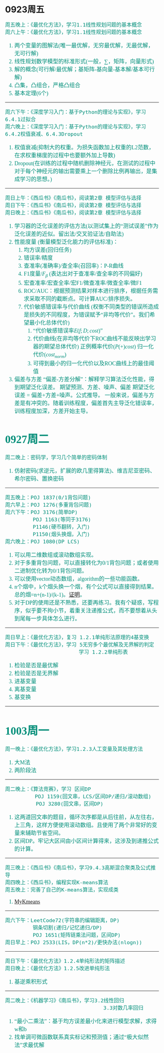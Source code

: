 # 0923周五
<font size=4 face='SimHei' color=#008f7a>

    周五晚上：《最优化方法》，学习1.1线性规划问题的基本概念
    周六上午：《最优化方法》，学习1.1线性规划问题的基本概念

1. 两个变量的图解法(唯一最优解，无穷最优解，无最优解，无可行解)
2. 线性规划数学模型的标准形式(一般，$\sum$，矩阵，向量形式)
3. 解的概念(可行解/最优解；基矩阵-基向量-基本解/基本可行解)
4. 凸集，凸组合，严格凸组合
5. 基本定理(6个)
---
    周六下午：《深度学习入门：基于Python的理论与实现》，学习6.4.1过拟合
    周六晚上：《深度学习入门：基于Python的理论与实现》，学习6.4.2权值衰减、6.4.3Dropout
1. 权值衰减(抑制大的权重。为损失函数加上权重的L2范数，在求权重梯度的过程中也要额外加上导数)
2. Dropout(在训练的过程中随机删除神经元，在测试的过程中对于每个神经元的输出需要乘上一个删除比例再输出，是集成学习的思想。)
---
    周日上午：《西瓜书》《南瓜书》，阅读第2章 模型评估与选择
    周日下午：《西瓜书》《南瓜书》，阅读第2章 模型评估与选择
    周日晚上：《西瓜书》《南瓜书》，阅读第2章 模型评估与选择
1. 学习器的泛化误差的评估方法(以测试集上的“测试误差”作为泛化误差的近似。留出法/交叉验证法/自助法)
2. 性能度量 (衡量模型泛化能力的评估标准)：
    1. 均方误差(回归任务)
    2. 错误率/精度
    3. 查准率(准确率)/查全率(召回率)：P-R曲线
    4. F1度量/$F_{\beta}$ (表达出对于查准率/查全率的不同偏好)
    5. 宏查准率/宏查全率/宏F1/微查准率/微查全率/微F1
    6. ROC/AUC：根据预测结果对样本进行排序，根据任务需求采取不同的截断点。可计算AUC/排序损失。
    7. 代价敏感错误率与代价曲线 (权衡不同类型的错误所造成是损失的不同程度，为错误赋予“非均等代价”。我们希望最小化总体代价)
        1. “代价敏感错误率$E(f;D;cost)$”
        2. 代价曲线(在非均等代价下ROC曲线不能反映出学习器的期望总体代价)
            正例概率代价($P(+)cost$) 
            归一化代价($cost_{norm}$)
        3. 可得到最小的归一化代价以及ROC曲线上的最佳阈值
3. 偏差与方差
    “偏差-方差分解”：解释学习算法泛化性能，得到期望泛化误差。
    期望预测、方差、噪声、偏差
    期望泛化误差 = 偏差+方差+噪声。公式推导。
    一般来说，偏差与方差是有冲突的。随着训练程度，偏差首先主导泛化错误率，训练程度加深，方差开始主导。


# 0927周二
    周二晚上：密码学，学习几个简单的密码体制
1. 仿射密码(求逆元，扩展的欧几里得算法)、维吉尼亚密码、希尔密码、置换密码

---
    周五晚上：POJ 1837(0/1背包问题)
    周六早上：POJ 1276(多重背包问题)
    周六下午：POJ 3176(简单DP)
             POJ 1163(等同于3176)
             P1146(硬币翻转，入门)
             P1150(烟头换烟，入门)
    周六晚上：POJ 1080(DP LCS)
1. 可以用二维数组或滚动数组实现。
2. 对于多重背包问题，可以直接转化为0/1背包问题；或者使用二进制优化转为0/1背包问题。
3. 可以使用vector动态数组，algorithm的一些功能函数。
4. n个烟中，k个烟头换一个烟，有个公式可以直接得到结果。总的烟=n+(n-1)/(k-1)。[证明](https://blog.csdn.net/qq_46105170/article/details/103760293?)。
5. 对于DP的使用还是不熟悉，还要再练习。我有个疑惑，写程序，似乎要不拘小节，着重关注递推公式，而不要想着从头到尾每一步具体怎么进行。

---
    周日早上：《最优化方法》，复习 1.2.1单纯形法原理的4基变换
    周日下午：《最优化方法》，学习 5无穷多个最优解及无界解的判定
                            学习 1.2.2单纯形表
1. 检验是否是最优解
2. 检验是否是无界解
3. 进基变量
4. 离基变量
5. 基变换

---
# 1003周一
    周一晚上：《最优化方法》，学习1.2.3人工变量及其处理方法
1. 大M法
2. 两阶段法
---
    周二晚上：《算法竞赛》，学习 区间DP
            　POJ 1159(回文串，LCS/区间DP/递归/滚动数组)
              POJ 3280(回文串，区间DP)
1. 这两道回文串的题目，循环次序都是从后往前，从左往右，上三角，这样方便使用滚动数组。且使用了两个非常好的变量来辅助节省空间。
2. 区间DP。牢记大区间由小区间计算得来，这涉及到递推公式的计算。
---
    周三晚上：《西瓜书》《南瓜书》，学习9.4.3高斯混合聚类及公式推导
    周四晚上：《西瓜书》，编程实现K-means算法
    周五晚上：完善了自己的K-means算法，实现成类
1. [MyKmeans](https://github.com/Guo986/ML/blob/main/MyKmeans)    

---    
    周六下午：LeetCode72(字符串的编辑距离，DP)
             钢条切割(递归/记忆递归/DP)
             POJ 1651(矩阵链乘法问题，区间DP)
    周日早上：POJ 2533(LIS，DP(n*2)/更快办法(nlogn))
---    
    周日下午：《最优化方法》1.2.4单纯形法的矩阵描述
    周日晚上：《最优化方法》1.2.5改进单纯形法
1. 基逆乘积形式
---
    周二晚上：《机器学习》《南瓜书》，学习3.2线性回归
                                    3.3对数几率回归
1. “最小二乘法”：基于均方误差最小化来进行模型求解，求得w和b
2. 找单调可微函数联系真实标记和预测值；通过“极大似然法”求最优解
  
  
</font>
